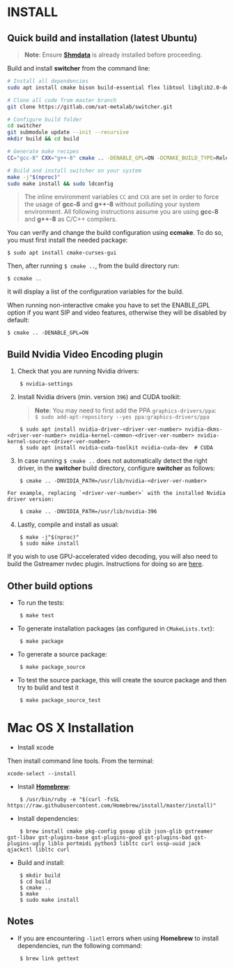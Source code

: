 INSTALL   
=======

## Quick build and installation (latest Ubuntu)

> **Note**: Ensure **[Shmdata](https://gitlab.com/sat-metalab/shmdata)** is already installed before proceeding.

Build and install **switcher** from the command line:

```bash
# Install all dependencies
sudo apt install cmake bison build-essential flex libtool libglib2.0-dev libgstreamer1.0-dev libgstreamer-plugins-base1.0-dev libjson-glib-dev libcgsi-gsoap-dev gstreamer1.0-libav gstreamer1.0-plugins-bad gstreamer1.0-plugins-base gstreamer1.0-plugins-good gstreamer1.0-plugins-ugly liblo-dev linux-libc-dev libpulse-dev libportmidi-dev libjack-jackd2-dev jackd libvncserver-dev uuid-dev libssl-dev swh-plugins  libgl1-mesa-dev libglu1-mesa-dev freeglut3-dev mesa-common-dev libltc-dev libcurl4-gnutls-dev gsoap wah-plugins libxrandr-dev libxinerama-dev libxcursor-dev libsamplerate0-dev python3-dev gcc-8 g++-8 libxxf86vm-dev

# Clone all code from master branch
git clone https://gitlab.com/sat-metalab/switcher.git

# Configure build folder
cd switcher
git submodule update --init --recursive
mkdir build && cd build

# Generate make recipes
CC="gcc-8" CXX="g++-8" cmake .. -DENABLE_GPL=ON -DCMAKE_BUILD_TYPE=Release # replace "Release" with "Debug" when coding

# Build and install switcher on your system
make -j"$(nproc)"
sudo make install && sudo ldconfig
```

> The inline environment variables `CC` and `CXX` are set in order to force the usage of **gcc-8** and **g++-8** without polluting your system environment. All following instructions assume you are using **gcc-8** and **g++-8** as C/C++ compilers.

You can verify and change the build configuration using **ccmake**. To do so, you must first install the needed package:
    
```
$ sudo apt install cmake-curses-gui
```

Then, after running `$ cmake ..`, from the build directory run:

```
$ ccmake ..
```
    
It will display a list of the configuration variables for the build.

When running non-interactive cmake you have to set the ENABLE\_GPL option if you want SIP and video features, otherwise they will be disabled by default:
```
$ cmake .. -DENABLE_GPL=ON
```

## Build Nvidia Video Encoding plugin

1. Check that you are running Nvidia drivers:

```
    $ nvidia-settings
```

2. Install Nvidia drivers (min. version `396`) and CUDA toolkit:

    > **Note**: You may need to first add the PPA `graphics-drivers/ppa`:  
    > `$ sudo add-apt-repository --yes ppa:graphics-drivers/ppa`

```
    $ sudo apt install nvidia-driver-<driver-ver-number> nvidia-dkms-<driver-ver-number> nvidia-kernel-common-<driver-ver-number> nvidia-kernel-source-<driver-ver-number>
    $ sudo apt install nvidia-cuda-toolkit nvidia-cuda-dev  # CUDA
```

3. In case running `$ cmake ..` does not automatically detect the right driver, in the **switcher** build directory, configure **switcher** as follows:

```
    $ cmake .. -DNVIDIA_PATH=/usr/lib/nvidia-<driver-ver-number>
```

    For example, replacing `<driver-ver-number>` with the installed Nvidia driver version:

```
    $ cmake .. -DNVIDIA_PATH=/usr/lib/nvidia-396
```

4. Lastly, compile and install as usual:

```
    $ make -j"$(nproc)"
    $ sudo make install
```

If you wish to use GPU-accelerated video decoding, you will also need to build the Gstreamer nvdec plugin. Instructions for doing so are [here](doc/using-nvdec-gstreamer-plugins.md).

## Other build options

* To run the tests:

```
    $ make test
```

* To generate installation packages (as configured in `CMakeLists.txt`):

```
    $ make package
```

* To generate a source package:

```
    $ make package_source
```

* To test the source package, this will create the source package and then try to build and test it

```
    $ make package_source_test
```

# Mac OS X Installation

* Install xcode

Then install command line tools. From the terminal:
```
xcode-select --install
```

* Install **[Homebrew](https://github.com/Homebrew/brew)**:

```
    $ /usr/bin/ruby -e "$(curl -fsSL https://raw.githubusercontent.com/Homebrew/install/master/install)"
```

* Install dependencies:

```
    $ brew install cmake pkg-config gsoap glib json-glib gstreamer gst-libav gst-plugins-base gst-plugins-good gst-plugins-bad gst-plugins-ugly liblo portmidi python3 libltc curl ossp-uuid jack qjackctl libltc curl 
```

* Build and install:

```
    $ mkdir build
    $ cd build
    $ cmake ..
    $ make
    $ sudo make install
```

## Notes

* If you are encountering `-lintl` errors when using **Homebrew** to install dependencies, run the following command:

```
    $ brew link gettext
```
